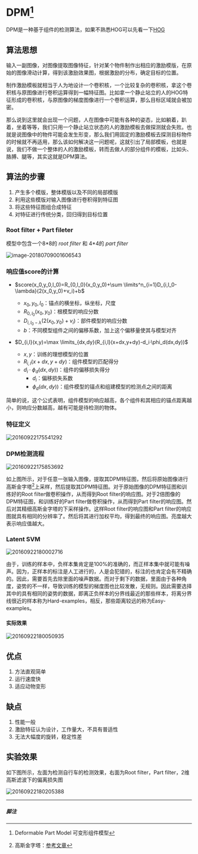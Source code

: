 # DPM[^1]

[1]: https://blog.csdn.net/qq_22625309/article/details/72493223	"DPM（Deformable Parts Models）-----目标检测算法理解"
[2]: https://blog.csdn.net/qq_14845119/article/details/52625426	"DPM（Deformable Part Model）原理详解"

DPM是一种基于组件的检测算法，如果不熟悉HOG可以先看一下[HOG](HOG.md)

## 算法思想

输入一副图像，对图像提取图像特征，针对某个物件制作出相应的激励模版，在原始的图像滑动计算，得到该激励效果图，根据激励的分布，确定目标的位置。

制作激励模板就相当于人为地设计一个卷积核，一个比较复杂的卷积核，拿这个卷积核与原图像进行卷积运算得到一幅特征图。比如拿一个静止站立的人的HOG特征形成的卷积核，与原图像的梯度图像进行一个卷积运算，那么目标区域就会被加密。

那么说到这里就会出现一个问题，人在图像中可能有各种的姿态，比如躺着，趴着，坐着等等，我们只用一个静止站立状态的人的激励模板去做探测就会失败。也就是说图像中的物件可能会发生形变，那么我们用固定的激励模板去探测目标物件的时候就不再适用，那么该如何解决这一问题呢，这就引出了局部模板，也就是说，我们不做一个整体的人的激励模板，转而去做人的部分组件的模板，比如头、胳膊、腿等，其实这就是DPM算法。

## 算法的步骤

1. 产生多个模版，整体模版以及不同的局部模版
2. 利用这些模版对输入图像进行卷积得到特征图
3. 将这些特征图组合成特征
4. 对特征进行传统分类，回归得到目标位置

### Root filter + Part fileter

模型中包含一个8\*8的 *root filter* 和 4\*4的 *part filter* 

![image-20180709001606543](assets/image-20180709001606543.png)

### 响应值score的计算

+ $score(x_0,y_0,l_0)=R_{0,l_0}(x_0,y_0)+\sum \limits^n_{i=1}D_{i,l_0-\lambda}(2(x_0,y_0)+v_i)+b$
  + $x_0,y_0,l_0$：锚点的横坐标，纵坐标，尺度
  + $R_{0,l_0}(x_0,y_0)$：根模型的响应分数
  + $D_{i,l_0-\lambda}(2(x_0,y_0)+v_i)$：部件模型的响应分数
  + $b$：不同模型组件之间的偏移系数，加上这个偏移量使其与模型对齐

+ $D_{i,l}(x,y)=\max \limits_{dx,dy}(R_{i,l}(x+dx,y+dy)-d_i·\phi_d(dx,dy))$
  + $x,y$：训练的理想模型的位置
  + $R_{i,l}(x+dx,y+dy)$：组件模型的匹配得分
  + $d_i·\phi_d(dx,dy))$：组件的偏移损失得分
    + $d_i$：偏移损失系数
    + $\phi_d(dx,dy))$：组件模型的锚点和组建模型的检测点之间的距离

简单的说，这个公式表明，组件模型的响应越高，各个组件和其相应的锚点距离越小，则响应分数越高，越有可能是待检测的物体。

### 特征定义

![20160922175541292](assets/20160922175541292.jpeg)

### DPM检测流程

![20160922175853692](assets/20160922175853692.jpeg)

如上图所示，对于任意一张输入图像，提取其DPM特征图，然后将原始图像进行高斯金字塔[^2]上采样，然后提取其DPM特征图。对于原始图像的DPM特征图和训练好的Root filter做卷积操作，从而得到Root filter的响应图。对于2倍图像的DPM特征图，和训练好的Part filter做卷积操作，从而得到Part filter的响应图。然后对其精细高斯金字塔的下采样操作。这样Root filter的响应图和Part filter的响应图就具有相同的分辨率了。然后将其进行加权平均，得到最终的响应图。亮度越大表示响应值越大。

### Latent SVM

![20160922180002716](assets/20160922180002716.jpeg)

由于，训练的样本中，负样本集肯定是100%的准确的，而正样本集中就可能有噪声。因为，正样本的标注是人工进行的，人是会犯错的，标注的也肯定会有不精确的。因此，需要首先去除里面的噪声数据。而对于剩下的数据，里面由于各种角度，姿势的不一样，导致训练的模型的梯度图也比较发散，无规则。因此需要选择其中的具有相同的姿势的数据，即离正负样本的分界线最近的那些样本，将离分界线很近的样本称为Hard-examples，相反，那些距离较远的称为Easy-examples。

#### 实际效果

![20160922180050935](assets/20160922180050935.gif)

## 优点

1. 方法直观简单
2. 运行速度快
3. 适应动物变形

## 缺点

1. 性能一般
2. 激励特征认为设计，工作量大，不具有普适性
3. 无法大幅度的旋转，稳定性差

## 实验效果

如下图所示，左面为检测自行车的检测效果，右面为Root filter，Part filter，2维高斯滤波下的偏离损失图

![20160922180205388](assets/20160922180205388.jpeg)

---

##### 脚注

[^1]: Deformable Part Model 可变形组件模型
[^2]: 高斯金字塔：[参考文章](https://blog.csdn.net/dcrmg/article/details/52561656)